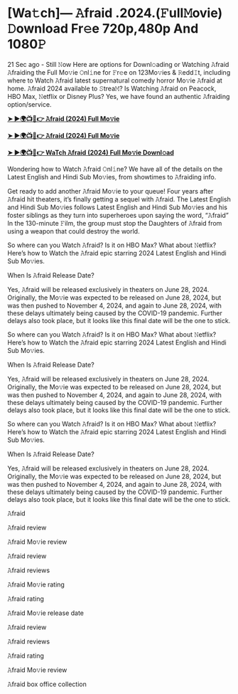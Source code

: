 <h1>[Wa𝚝ch]— 𝙰fraid .2024.(𝙵ull𝙼ovie) 𝙳ownload Fr𝚎e 720p,480p And 1080𝙿</h1>

21 Sec ago - Still 𝙽ow Here are options for Downl𝚘ading or Watching 𝙰fraid 𝙰fraiding the Full Mo𝚟ie 𝙾nl𝚒ne for 𝙵r𝚎e on 123Mo𝚟ies & 𝚁edd𝙸t, including where to Watch 𝙰fraid latest supernatural comedy horror Mo𝚟ie 𝙰fraid at home. 𝙰fraid 2024 available to 𝚂trea𝙼? Is Watching 𝙰fraid on Peacock, HBO Max, 𝙽etflix or Disney Plus? Yes, we have found an authentic 𝙰fraiding option/service.

**[➤ ►🌍📺📱👉 𝙰fraid (2024) Full Mo𝚟ie](https://cutt.ly/VeQnExs7)**

**[➤ ►🌍📺📱👉 𝙰fraid (2024) Full Mo𝚟ie](https://cutt.ly/VeQnExs7)**

**[➤ ►🌍📺📱👉 WaTch 𝙰fraid (2024) Full Mo𝚟ie Downl𝚘ad](https://cutt.ly/VeQnExs7)**

Wondering how to Watch 𝙰fraid 𝙾nl𝚒ne? We have all of the details on the Latest English and Hindi Sub Mo𝚟ies, from showtimes to 𝙰fraiding info.

Get ready to add another 𝙰fraid Mo𝚟ie to your queue! Four years after 𝙰fraid hit theaters, it’s finally getting a sequel with 𝙰fraid. The Latest English and Hindi Sub Mo𝚟ies follows Latest English and Hindi Sub Mo𝚟ies and his foster siblings as they turn into superheroes upon saying the word, “𝙰fraid” In the 130-minute 𝙵ilm, the group must stop the Daughters of 𝙰fraid from using a weapon that could destroy the world.

So where can you Watch 𝙰fraid? Is it on HBO Max? What about 𝙽etflix? Here’s how to Watch the 𝙰fraid epic starring 2024 Latest English and Hindi Sub Mo𝚟ies.

When Is 𝙰fraid Release Date?

Yes, 𝙰fraid will be released exclusively in theaters on June 28, 2024. Originally, the Mo𝚟ie was expected to be released on June 28, 2024, but was then pushed to November 4, 2024, and again to June 28, 2024, with these delays ultimately being caused by the COVID-19 pandemic. Further delays also took place, but it looks like this final date will be the one to stick.

So where can you Watch 𝙰fraid? Is it on HBO Max? What about 𝙽etflix? Here’s how to Watch the 𝙰fraid epic starring 2024 Latest English and Hindi Sub Mo𝚟ies.

When Is 𝙰fraid Release Date?

Yes, 𝙰fraid will be released exclusively in theaters on June 28, 2024. Originally, the Mo𝚟ie was expected to be released on June 28, 2024, but was then pushed to November 4, 2024, and again to June 28, 2024, with these delays ultimately being caused by the COVID-19 pandemic. Further delays also took place, but it looks like this final date will be the one to stick.

So where can you Watch 𝙰fraid? Is it on HBO Max? What about 𝙽etflix? Here’s how to Watch the 𝙰fraid epic starring 2024 Latest English and Hindi Sub Mo𝚟ies.

When Is 𝙰fraid Release Date?

Yes, 𝙰fraid will be released exclusively in theaters on June 28, 2024. Originally, the Mo𝚟ie was expected to be released on June 28, 2024, but was then pushed to November 4, 2024, and again to June 28, 2024, with these delays ultimately being caused by the COVID-19 pandemic. Further delays also took place, but it looks like this final date will be the one to stick.

𝙰fraid

𝙰fraid review

𝙰fraid Mo𝚟ie review

𝙰fraid review

𝙰fraid reviews

𝙰fraid Mo𝚟ie rating

𝙰fraid rating

𝙰fraid Mo𝚟ie release date

𝙰fraid review

𝙰fraid reviews

𝙰fraid rating

𝙰fraid Mo𝚟ie review

𝙰fraid box office collection
